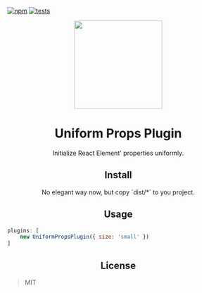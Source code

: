 [![npm][npm]][npm-url]
[![tests][tests]][tests-url]

<div align="center">
  <a href="https://github.com/webpack/webpack">
    <img width="200" height="200"
      src="https://webpack.js.org/assets/icon-square-big.svg">
  </a>
  <h1>Uniform Props Plugin</h1>
  <p>Initialize React Element' properties uniformly.</p>
</div>

<h2 align="center">Install</h2>

<div align="center">No elegant way now, but copy `dist/*` to you project.</div>

<h2 align="center">Usage</h2>

```js
plugins: [
    new UniformPropsPlugin({ size: 'small' })
]
```

<h2 align="center">License</h2>

> MIT





[npm]: https://img.shields.io/npm/v/uniform-props-webpack-plugin.svg
[npm-url]: https://npmjs.com/package/uniform-props-webpack-plugin

[tests]: https://www.travis-ci.org/CoderLim/uniform-props-webpack-plugin.svg?branch=master
[tests-url]: https://travis-ci.org/webpack-contrib/extract-text-webpack-plugin
